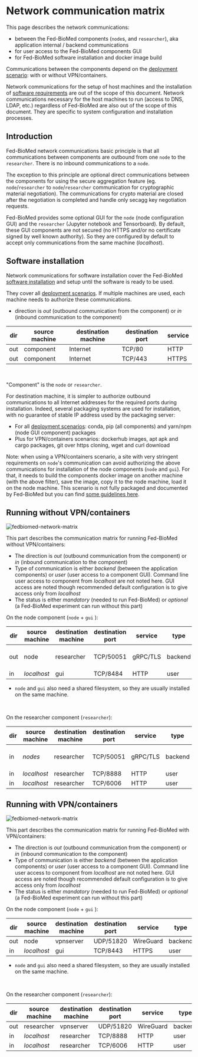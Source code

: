 # Network communication matrix

This page describes the network communications:

- between the Fed-BioMed components (`node`s, and `researcher`), aka application internal / backend communications
- for user access to the Fed-BioMed components GUI
- for Fed-BioMed software installation and docker image build

Communications between the components depend on the [deployment scenario](./deployment.md): with or without VPN/containers.

Network communications for the setup of host machines and the installation of [software requirements](../../tutorials/installation/0-basic-software-installation.md#software-packages) are out of the scope of this document. Network communications necessary for the host machines to run (access to DNS, LDAP, etc.) regardless of Fed-BioMed are also out of the scope of this document. They are specific to system configuration and installation processes.


## Introduction

Fed-BioMed network communications basic principle is that all communications between components are outbound from one `node` to the `researcher`. There is no inbound communications to a `node`.

The exception to this principle are optional direct communications between the components for using the secure aggregation feature (eg. `node`/`researcher` to `node`/`researcher` communication for cryptographic material negotiation). The communications for crypto material are closed after the negotiation is completed and handle only secagg key negotiation requests.

Fed-BioMed provides some optional GUI for the `node` (node configuration GUI) and the `researcher` (Jupyter notebook and Tensorboard).
By default, these GUI components are not secured (no HTTPS and/or no certificate signed by well known authority). So they are configured by default to accept only communications from the same machine (*localhost*).


## Software installation

Network communications for software installation cover the Fed-BioMed [software installation](../../tutorials/installation/0-basic-software-installation.md#fed-biomed-software) and setup until the software is ready to be used.

They cover all [deployment scenarios](./deployment.md). If multiple machines are used, each machine needs to authorize these communications.

* direction is *out* (outbound communication from the component) or *in* (inbound communication to the component)

| dir | source machine | destination machine | destination port | service |
| --  | ------------   | -----------------   | --------------   | -----   |
| out | component      | Internet            | TCP/80           | HTTP    |
| out | component      | Internet            | TCP/443          | HTTPS   |

<br>

"Component" is the `node` or `researcher`.

For destination machine, it is simpler to authorize outbound communications to all Internet addresses for the required ports during installation. Indeed, several packaging systems are used for installation, with no guarantee of stable IP address used by the packaging server:

- For all [deployment scenarios](./deployment.md): conda, pip (all components) and yarn/npm (node GUI component) packages
- Plus for VPN/containers scenarios: dockerhub images, apt apk and cargo packages, git over https cloning, wget and curl download

Note: when using a VPN/containers scenario, a site with very stringent requirements on `node`'s communication can avoid authorizing the above communications for installation of the node components (`node` and `gui`). For that, it needs to build the components docker image on another machine (with the above filter), save the image, copy it to the node machine, load it on the node machine. This scenario is not fully packaged and documented by Fed-BioMed but you can find [some guidelines here](https://github.com/fedbiomed/fedbiomed/blob/master/envs/vpn/README.md#specific-instructions-building-node-image-on-a-different-machine).


## Running without VPN/containers

![fedbiomed-network-matrix](../../assets/img/fedbiomed_matrix_native.png#img-centered-lr)


This part describes the communication matrix for running Fed-BioMed without VPN/containers:

* The direction is *out* (outbound communication from the component) or *in* (inbound communication to the component)
* Type of communication is either *backend* (between the application components) or *user* (user access to a component GUI). Command line user access to component from *localhost* are not noted here. GUI access are noted though recommended default configuration is to give access only from *localhost*
* The status is either *mandatory* (needed to run Fed-BioMed) or *optional* (a Fed-BioMed experiment can run without this part)

On the node component (`node` + `gui` ):

| dir | source machine | destination machine | destination port | service   | type     | status    | comment  |
| --  | ------------   | -----------------   | --------------   | -----     | ------   | --------  | ------   |
| out | node           | researcher             | TCP/50051     | gRPC/TLS  | backend  | mandatory | node-researcher communications |
| in  | *localhost*    | gui                 | TCP/8484         | HTTP      | user     | optional  | node GUI |

* `node` and `gui` also need a shared filesystem, so they are usually installed on the same machine.

<br>

On the researcher component (`researcher`):

| dir | source machine | destination machine | destination port | service   | type     | status    | comment     |
| --  | ------------   | -----------------   | --------------   | -----     | ------   | --------  | -----       |
| in  | *nodes*        | researcher          | TCP/50051        | gRPC/TLS  | backend  | mandatory | node-researcher communications|
| in  | *localhost*    | researcher          | TCP/8888         | HTTP      | user     | optional  | Jupyter     |
| in  | *localhost*    | researcher          | TCP/6006         | HTTP      | user     | optional  | Tensorboard |


## Running with VPN/containers

![fedbiomed-network-matrix](../../assets/img/fedbiomed_matrix_vpn.png#img-centered-lr)

This part describes the communication matrix for running Fed-BioMed with VPN/containers:

* The direction is *out* (outbound communication from the component) or *in* (inbound communication to the component)
* Type of communication is either *backend* (between the application components) or *user* (user access to a component GUI). Command line user access to component from *localhost* are not noted here. GUI access are noted though recommended default configuration is to give access only from *localhost*
* The status is either *mandatory* (needed to run Fed-BioMed) or *optional* (a Fed-BioMed experiment can run without this part)

On the node component (`node` + `gui` ):

| dir | source machine | destination machine | destination port | service   | type     | status    | comment  |
| --  | ------------   | -----------------   | --------------   | -----     | ------   | --------  | ------   |
| out | node           | vpnserver           | UDP/51820        | WireGuard | backend  | mandatory |          |
| in  | *localhost*    | gui                 | TCP/8443         | HTTPS     | user     | optional  | node GUI |

* `node` and `gui` also need a shared filesystem, so they are usually installed on the same machine.

<br>

On the researcher component (`researcher`):

| dir | source machine | destination machine | destination port | service   | type     | status    | comment     |
| --  | ------------   | -----------------   | --------------   | -----     | ------   | --------  | -----       |
| out | researcher     | vpnserver           | UDP/51820        | WireGuard | backend  | mandatory |             |
| in  | *localhost*    | researcher          | TCP/8888         | HTTP      | user     | optional  | Jupyter     |
| in  | *localhost*    | researcher          | TCP/6006         | HTTP      | user     | optional  | Tensorboard |

